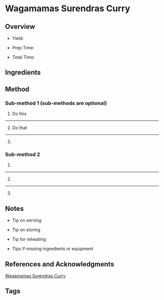 # Wagamamas Surendras Curry

## Overview

- Yield:

- Prep Time:

- Total Time:

## Ingredients



## Method

### Sub-method 1 (sub-methods are optional)

1. Do this
---
2. Do that
---
3.

### Sub-method 2

1.
---
2.
---
3.

## Notes

- Tip on serving

- Tip on storing

- Tip for reheating

- Tips if missing ingredients or equipment

## References and Acknowledgments

[Wagamamas Surendras Curry](https://www.reddit.com/r/GifRecipes/comments/eyp4p7/wagamamas_surendras_curry/)

## Tags


